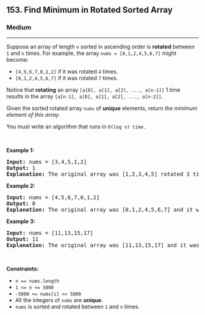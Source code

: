 <h2>153. Find Minimum in Rotated Sorted Array</h2><h3>Medium</h3><hr><div style="user-select: auto;"><p style="user-select: auto;">Suppose an array of length <code style="user-select: auto;">n</code> sorted in ascending order is <strong style="user-select: auto;">rotated</strong> between <code style="user-select: auto;">1</code> and <code style="user-select: auto;">n</code> times. For example, the array <code style="user-select: auto;">nums = [0,1,2,4,5,6,7]</code> might become:</p>

<ul style="user-select: auto;">
	<li style="user-select: auto;"><code style="user-select: auto;">[4,5,6,7,0,1,2]</code> if it was rotated <code style="user-select: auto;">4</code> times.</li>
	<li style="user-select: auto;"><code style="user-select: auto;">[0,1,2,4,5,6,7]</code> if it was rotated <code style="user-select: auto;">7</code> times.</li>
</ul>

<p style="user-select: auto;">Notice that <strong style="user-select: auto;">rotating</strong> an array <code style="user-select: auto;">[a[0], a[1], a[2], ..., a[n-1]]</code> 1 time results in the array <code style="user-select: auto;">[a[n-1], a[0], a[1], a[2], ..., a[n-2]]</code>.</p>

<p style="user-select: auto;">Given the sorted rotated array <code style="user-select: auto;">nums</code> of <strong style="user-select: auto;">unique</strong> elements, return <em style="user-select: auto;">the minimum element of this array</em>.</p>

<p style="user-select: auto;">You must write an algorithm that runs in&nbsp;<code style="user-select: auto;">O(log n) time.</code></p>

<p style="user-select: auto;">&nbsp;</p>
<p style="user-select: auto;"><strong style="user-select: auto;">Example 1:</strong></p>

<pre style="user-select: auto;"><strong style="user-select: auto;">Input:</strong> nums = [3,4,5,1,2]
<strong style="user-select: auto;">Output:</strong> 1
<strong style="user-select: auto;">Explanation:</strong> The original array was [1,2,3,4,5] rotated 3 times.
</pre>

<p style="user-select: auto;"><strong style="user-select: auto;">Example 2:</strong></p>

<pre style="user-select: auto;"><strong style="user-select: auto;">Input:</strong> nums = [4,5,6,7,0,1,2]
<strong style="user-select: auto;">Output:</strong> 0
<strong style="user-select: auto;">Explanation:</strong> The original array was [0,1,2,4,5,6,7] and it was rotated 4 times.
</pre>

<p style="user-select: auto;"><strong style="user-select: auto;">Example 3:</strong></p>

<pre style="user-select: auto;"><strong style="user-select: auto;">Input:</strong> nums = [11,13,15,17]
<strong style="user-select: auto;">Output:</strong> 11
<strong style="user-select: auto;">Explanation:</strong> The original array was [11,13,15,17] and it was rotated 4 times. 
</pre>

<p style="user-select: auto;">&nbsp;</p>
<p style="user-select: auto;"><strong style="user-select: auto;">Constraints:</strong></p>

<ul style="user-select: auto;">
	<li style="user-select: auto;"><code style="user-select: auto;">n == nums.length</code></li>
	<li style="user-select: auto;"><code style="user-select: auto;">1 &lt;= n &lt;= 5000</code></li>
	<li style="user-select: auto;"><code style="user-select: auto;">-5000 &lt;= nums[i] &lt;= 5000</code></li>
	<li style="user-select: auto;">All the integers of <code style="user-select: auto;">nums</code> are <strong style="user-select: auto;">unique</strong>.</li>
	<li style="user-select: auto;"><code style="user-select: auto;">nums</code> is sorted and rotated between <code style="user-select: auto;">1</code> and <code style="user-select: auto;">n</code> times.</li>
</ul>
</div>